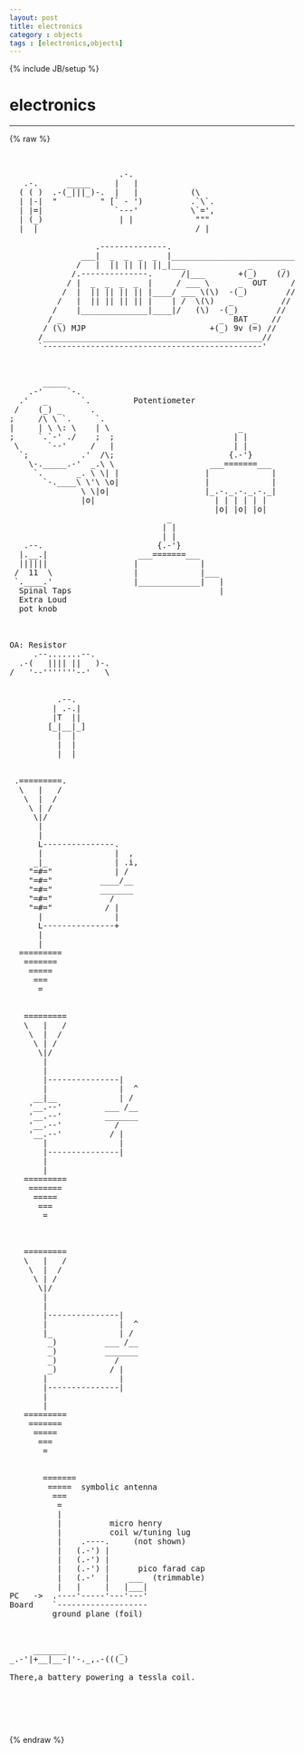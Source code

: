 ```yaml
---
layout: post
title: electronics
category : objects
tags : [electronics,objects]
---
```

{% include JB/setup %}
# electronics
---
{% raw %}
<pre>


                       .-.
   .-.      _____     |   |
  ( ( )  .-(_|||_)-.  |   |           (\
  | |-|  &quot;         &quot; [` - &#039;)          .`\`.
  | |=|               `---&#039;           \`=&#039;,
  | (_)                | |             &quot;&quot;&quot;
  |  |                                 / |

                  .--------------.
               ___|  _  _  _  _  |____________________________
              /   |  || || || ||_|___             _      _   /;
             /.--------------.      /|___       +(_)    (/) //
            / |  _  _  _  _  |     / ___ \      _  OUT     //
           /  |  || || || || |____/ ___ \(\)  -(_)        //
          /   |  || || || || |    | /  \(\)   _          //
         /    |______________|____|/   (\)  -(_)        //
        / _                                 _  BAT _   //
       / (\) MJP                          +(_) 9v (=) //
      /______________________________________________//
      `----------------------------------------------&#039; 



       _____
    .-&#039;     `-.
  .&#039;   _       `.         Potentiometer
 /    (_) _      .
;     /\ \ `.     `.
|     | \ \: \    | \                           _
;     `.`-&#039; ./    ;  ;                         | |
 \      `--&#039;     /   |                         | |
  `;           .&#039;  /\;                        {.-&#039;}
    \-._____.-&#039;  _.\ \                    ___=======___
     `.       _. \ \| |                  |             |
       `-.____\ \&#039;\ \o|                  |             |
               \ \|o|                    |_.-._.-._.-._|
               |o|                         | | | | | |
                                           |o| |o| |o|
                                 _
                                | |
                                | |
   .--.                        {.-&#039;}
  |.__.|                   ___=======___
  ||||||                  |             |
 /  11  \                 |             |___
 `.____.&#039;                 |_____________|   |
  Spinal Taps                               |
  Extra Loud
  pot knob 



OA: Resistor
     .--.......--.
  .-(   |||| ||   )-.
/   &#039;--&#039;&#039;&#039;&#039;&#039;&#039;&#039;--&#039;   \ 


          .--.
         | .-.|
         |T  ||
        [_|__|_]
          |  |
          |  |
          |  | 


 .=========.
  \   |   /
   \  |  /
    \ | /
     \|/
      |
      |
      L---------------.
      |               |  ,
     _|_              | .i,
    &quot;=#=&quot;             | /
    &quot;=#=&quot;          ____/__
    &quot;=#=&quot;          _______
    &quot;=#=&quot;            /
    &quot;=#=&quot;           / |
      |               |
      L---------------+
      |
      |
  =========
   =======
    =====
     ===
      = 


   =========
   \   |   /
    \  |  /
     \ | /
      \|/
       |
       |
       |---------------|
       |               |  ^
     __|__             | /
    &#039;__.--&#039;         ___ /__
    &#039;__.--&#039;         _______
    &#039;__.--&#039;           /
    &#039;__.--&#039;          / |
       |               |
       |---------------|
       |
       |
   =========
    =======
     =====
      ===
       =



   =========
   \   |   /
    \  |  /
     \ | /
      \|/
       |
       |
       |---------------|
       |               |  ^
       |_              | /
        _)          ___ /__
        _)          _______
        _)            /
        _)           / |
       |               |
       |---------------|
       |
       |
   =========
    =======
     =====
      ===
       =


       =======
        =====  symbolic antenna
         ===
          =
          |
          |          micro henry
          |          coil w/tuning lug
          |    .----.     (not shown)
          |   (.-&#039;) |
          |   (.-&#039;) |
          |   (.-&#039;) |      pico farad cap
          |   (.-&#039;  |    ___  (trimmable)
          |   |     |   |___|
PC   -&gt;  .----&#039;-----&#039;---&#039;---&#039;
Board    `-------------------
         ground plane (foil) 



     _______           _
_.-&#039;|+__|__-|&#039;-._,.-(((_)

There,a battery powering a tessla coil.




 </pre>
{% endraw %}
